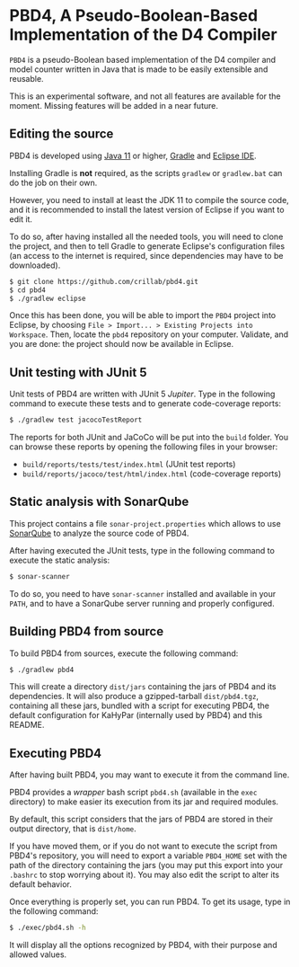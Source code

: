 # PBD4, A Pseudo-Boolean-Based Implementation of the D4 Compiler

`PBD4` is a pseudo-Boolean based implementation of the D4 compiler and model
counter written in Java that is made to be easily extensible and reusable.

This is an experimental software, and not all features are available for the
moment.
Missing features will be added in a near future.

## Editing the source

PBD4 is developed using [Java 11](https://openjdk.java.net/projects/jdk/11/)
or higher, [Gradle](https://gradle.org/) and
[Eclipse IDE](https://www.eclipse.org/).

Installing Gradle is **not** required, as the scripts `gradlew` or
`gradlew.bat` can do the job on their own.

However, you need to install at least the JDK 11 to compile the source code,
and it is recommended to install the latest version of Eclipse if you want to
edit it.

To do so, after having installed all the needed tools, you will need to clone
the project, and then to tell Gradle to generate Eclipse's configuration files
(an access to the internet is required, since dependencies may have to be
downloaded).

```bash
$ git clone https://github.com/crillab/pbd4.git
$ cd pbd4
$ ./gradlew eclipse
```

Once this has been done, you will be able to import the `PBD4` project into
Eclipse, by choosing `File > Import... > Existing Projects into Workspace`.
Then, locate the `pbd4` repository on your computer.
Validate, and you are done: the project should now be available in Eclipse.

## Unit testing with JUnit 5

Unit tests of PBD4 are written with JUnit 5 *Jupiter*.
Type in the following command to execute these tests and to generate
code-coverage reports:

```bash
$ ./gradlew test jacocoTestReport
```

The reports for both JUnit and JaCoCo will be put into the `build` folder.
You can browse these reports by opening the following files in your browser:

+ `build/reports/tests/test/index.html` (JUnit test reports)
+ `build/reports/jacoco/test/html/index.html` (code-coverage reports)

## Static analysis with SonarQube

This project contains a file `sonar-project.properties` which allows to use
[SonarQube](http://www.sonarqube.org/) to analyze the source code of PBD4.

After having executed the JUnit tests, type in the following command to
execute the static analysis:

```bash
$ sonar-scanner
```

To do so, you need to have `sonar-scanner` installed and available in your
`PATH`, and to have a SonarQube server running and properly configured.

## Building PBD4 from source

To build PBD4 from sources, execute the following command:

```bash
$ ./gradlew pbd4
```

This will create a directory `dist/jars` containing the jars of PBD4 and
its dependencies.
It will also produce a gzipped-tarball `dist/pbd4.tgz`, containing
all these jars, bundled with a script for executing PBD4, the default
configuration for KaHyPar (internally used by PBD4) and this README.

## Executing PBD4

After having built PBD4, you may want to execute it from the command line.

PBD4 provides a *wrapper* bash script `pbd4.sh` (available in the `exec`
directory) to make easier its execution from its jar and required modules.

By default, this script considers that the jars of PBD4 are stored in their
output directory, that is `dist/home`.

If you have moved them, or if you do not want to execute the script from
PBD4's repository, you will need to export a variable `PBD4_HOME` set with the
path of the directory containing the jars (you may put this export into your
`.bashrc` to stop worrying about it).
You may also edit the script to alter its default behavior.

Once everything is properly set, you can run PBD4.
To get its usage, type in the following command:

```bash
$ ./exec/pbd4.sh -h
```

It will display all the options recognized by PBD4, with their purpose and
allowed values.
